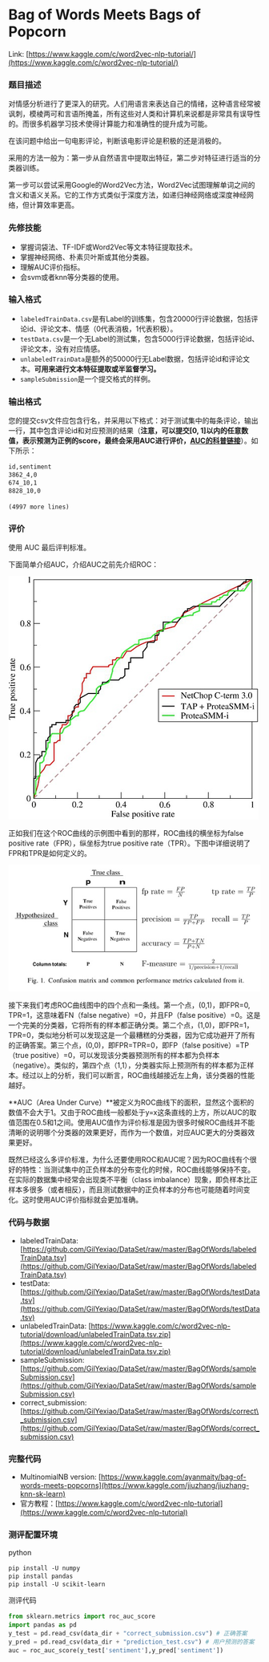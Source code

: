 # Bag of Words Meets Bags of Popcorn

Link: [https://www.kaggle.com/c/word2vec-nlp-tutorial/](https://www.kaggle.com/c/word2vec-nlp-tutorial/)

### 题目描述

对情感分析进行了更深入的研究。人们用语言来表达自己的情绪，这种语言经常被讽刺，模棱两可和言语所掩盖，所有这些对人类和计算机来说都是非常具有误导性的。而很多机器学习技术使得计算能力和准确性的提升成为可能。

在该问题中给出一句电影评论，判断该电影评论是积极的还是消极的。

采用的方法一般为：第一步从自然语言中提取出特征，第二步对特征进行适当的分类器训练。

第一步可以尝试采用Google的Word2Vec方法，Word2Vec试图理解单词之间的含义和语义关系。它的工作方式类似于深度方法，如递归神经网络或深度神经网络，但计算效率更高。

### 先修技能

* 掌握词袋法、TF-IDF或Word2Vec等文本特征提取技术。
* 掌握神经网络、朴素贝叶斯或其他分类器。
* 理解AUC评价指标。
* 会svm或者knn等分类器的使用。

### 输入格式

* `labeledTrainData.csv`是有Label的训练集，包含20000行评论数据，包括评论id、评论文本、情感（0代表消极，1代表积极）。
* `testData.csv`是一个无Label的测试集，包含5000行评论数据，包括评论id、评论文本，没有对应情感。
* `unlabeledTrainData`是额外的50000行无Label数据，包括评论id和评论文本。**可用来进行文本特征提取或半监督学习。**
* `sampleSubmission`是一个提交格式的样例。

### 输出格式

您的提交csv文件应包含行名，并采用以下格式：对于测试集中的每条评论，输出一行，其中包含评论id和对应预测的结果（**注意，可以提交\[0, 1\]以内的任意数值，表示预测为正例的score，最终会采用AUC进行评价，**[**AUC的科普链接**](https://baike.baidu.com/item/AUC/19282953?fr=aladdin)）。如下所示：

```
id,sentiment
3862_4,0
674_10,1
8828_10,0

(4997 more lines)
```

### 评价

使用 AUC 最后评判标准。

下面简单介绍AUC，介绍AUC之前先介绍ROC：

![](/assets/p8947349.jpg)

正如我们在这个ROC曲线的示例图中看到的那样，ROC曲线的横坐标为false positive rate（FPR），纵坐标为true positive rate（TPR）。下图中详细说明了FPR和TPR是如何定义的。

![](/assets/p8947350.jpg)

接下来我们考虑ROC曲线图中的四个点和一条线。第一个点，\(0,1\)，即FPR=0, TPR=1，这意味着FN（false negative）=0，并且FP（false positive）=0。这是一个完美的分类器，它将所有的样本都正确分类。第二个点，\(1,0\)，即FPR=1，TPR=0，类似地分析可以发现这是一个最糟糕的分类器，因为它成功避开了所有的正确答案。第三个点，\(0,0\)，即FPR=TPR=0，即FP（false positive）=TP（true positive）=0，可以发现该分类器预测所有的样本都为负样本（negative）。类似的，第四个点（1,1），分类器实际上预测所有的样本都为正样本。经过以上的分析，我们可以断言，ROC曲线越接近左上角，该分类器的性能越好。

**AUC（Area Under Curve）**被定义为ROC曲线下的面积，显然这个面积的数值不会大于1。又由于ROC曲线一般都处于y=x这条直线的上方，所以AUC的取值范围在0.5和1之间。使用AUC值作为评价标准是因为很多时候ROC曲线并不能清晰的说明哪个分类器的效果更好，而作为一个数值，对应AUC更大的分类器效果更好。

既然已经这么多评价标准，为什么还要使用ROC和AUC呢？因为ROC曲线有个很好的特性：当测试集中的正负样本的分布变化的时候，ROC曲线能够保持不变。在实际的数据集中经常会出现类不平衡（class imbalance）现象，即负样本比正样本多很多（或者相反），而且测试数据中的正负样本的分布也可能随着时间变化。这时使用AUC评价指标就会更加准确。

### 代码与数据

* labeledTrainData: [https://github.com/GilYexiao/DataSet/raw/master/BagOfWords/labeledTrainData.tsv](https://github.com/GilYexiao/DataSet/raw/master/BagOfWords/labeledTrainData.tsv)
* testData: [https://github.com/GilYexiao/DataSet/raw/master/BagOfWords/testData.tsv](https://github.com/GilYexiao/DataSet/raw/master/BagOfWords/testData.tsv)
* unlabeledTrainData: [https://www.kaggle.com/c/word2vec-nlp-tutorial/download/unlabeledTrainData.tsv.zip](https://www.kaggle.com/c/word2vec-nlp-tutorial/download/unlabeledTrainData.tsv.zip)
* sampleSubmission: [https://github.com/GilYexiao/DataSet/raw/master/BagOfWords/sampleSubmission.csv](https://github.com/GilYexiao/DataSet/raw/master/BagOfWords/sampleSubmission.csv)
* correct\_submission: [https://github.com/GilYexiao/DataSet/raw/master/BagOfWords/correct\_submission.csv](https://github.com/GilYexiao/DataSet/raw/master/BagOfWords/correct_submission.csv)

### 完整代码

* MultinomialNB version: [https://www.kaggle.com/ayanmaity/bag-of-words-meets-popcorns](https://www.kaggle.com/jiuzhang/jiuzhang-knn-sk-learn)
* 官方教程：[https://www.kaggle.com/c/word2vec-nlp-tutorial](https://www.kaggle.com/c/word2vec-nlp-tutorial)

### 测评配置环境

python

```
pip install -U numpy
pip install pandas
pip install -U scikit-learn
```

测评代码

```py
from sklearn.metrics import roc_auc_score
import pandas as pd
y_test = pd.read_csv(data_dir + "correct_submission.csv") # 正确答案
y_pred = pd.read_csv(data_dir + "prediction_test.csv") # 用户预测的答案
auc = roc_auc_score(y_test['sentiment'],y_pred['sentiment'])
```



